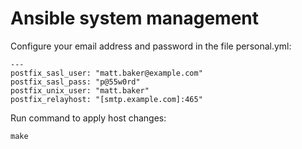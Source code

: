 Ansible system management
=========================

Configure your email address and password in the file personal.yml:

    ---
    postfix_sasl_user: "matt.baker@example.com"
    postfix_sasl_pass: "p@55w0rd"
    postfix_unix_user: "matt.baker"
    postfix_relayhost: "[smtp.example.com]:465"

Run command to apply host changes:

    make

